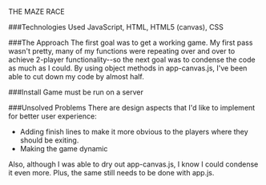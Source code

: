 THE MAZE RACE


###Technologies Used
JavaScript, HTML, HTML5 (canvas), CSS

###The Approach
The first goal was to get a working game. My first pass wasn't pretty, many of my functions were repeating over and over to achieve 2-player functionality--so the next goal was to condense the code as much as I could. By using object methods in app-canvas.js, I've been able to cut down my code by almost half.

###Install
Game must be run on a server

###Unsolved Problems
There are design aspects that I'd like to implement for better user experience:
  * Adding finish lines to make it more obvious to the players where they should be exiting.
  * Making the game dynamic

Also, although I was able to dry out app-canvas.js, I know I could condense it even more. Plus, the same still needs to be done with app.js.
